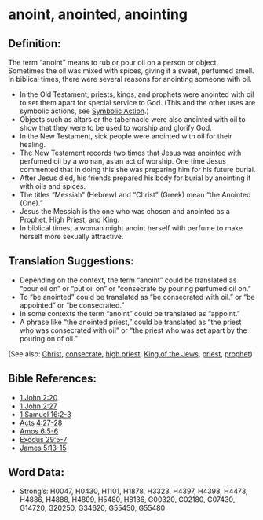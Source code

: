 # anoint, anointed, anointing

## Definition:

The term “anoint” means to rub or pour oil on a person or object. Sometimes the oil was mixed with spices, giving it a sweet, perfumed smell. In biblical times, there were several reasons for anointing someone with oil.

* In the Old Testament, priests, kings, and prophets were anointed with oil to set them apart for special service to God. (This and the other uses are symbolic actions, see [Symbolic Action](rc://en/ta/man/translate/translate-symaction).)
* Objects such as altars or the tabernacle were also anointed with oil to show that they were to be used to worship and glorify God.
* In the New Testament, sick people were anointed with oil for their healing.
* The New Testament records two times that Jesus was anointed with perfumed oil by a woman, as an act of worship. One time Jesus commented that in doing this she was preparing him for his future burial.
* After Jesus died, his friends prepared his body for burial by anointing it with oils and spices.
* The titles “Messiah” (Hebrew) and “Christ” (Greek) mean “the Anointed (One).”
* Jesus the Messiah is the one who was chosen and anointed as a Prophet, High Priest, and King.
* In biblical times, a woman might anoint herself with perfume to make herself more sexually attractive.

## Translation Suggestions:

* Depending on the context, the term “anoint” could be translated as “pour oil on” or “put oil on” or “consecrate by pouring perfumed oil on.”
* To “be anointed” could be translated as “be consecrated with oil.” or “be appointed” or “be consecrated.”
* In some contexts the term “anoint” could be translated as “appoint.”
* A phrase like “the anointed priest,” could be translated as “the priest who was consecrated with oil” or “the priest who was set apart by the pouring on of oil.”

(See also: [Christ](../kt/christ.md), [consecrate](../kt/consecrate.md), [high priest](../kt/highpriest.md), [King of the Jews](../kt/kingofthejews.md), [priest](../kt/priest.md), [prophet](../kt/prophet.md))

## Bible References:

* [1 John 2:20](rc://en/tn/help/1jn/02/20)
* [1 John 2:27](rc://en/tn/help/1jn/02/27)
* [1 Samuel 16:2-3](rc://en/tn/help/1sa/16/02)
* [Acts 4:27-28](rc://en/tn/help/act/04/27)
* [Amos 6:5-6](rc://en/tn/help/amo/06/05)
* [Exodus 29:5-7](rc://en/tn/help/exo/29/05)
* [James 5:13-15](rc://en/tn/help/jas/05/13)

## Word Data:

* Strong’s: H0047, H0430, H1101, H1878, H3323, H4397, H4398, H4473, H4886, H4888, H4899, H5480, H8136, G00320, G02180, G07430, G14720, G20250, G34620, G55450, G55480
